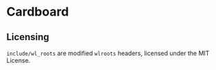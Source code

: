 # Cardboard

## Licensing

`include/wl_roots` are modified `wlroots` headers, licensed under the MIT License.
